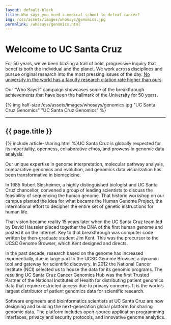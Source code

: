 ```yaml
---
layout: default-black
title: Who says you need a medical school to defeat cancer?
img: /css/assets/images/whosays/genomics.jpg
permalink: /whosays/genomics.html
---
```


# Welcome to UC Santa Cruz

For 50 years, we’ve been blazing a trail of bold, progressive inquiry that benefits both the individual and the planet. We work across disciplines and pursue original research into the most pressing issues of the day. [No university in the world has a faculty research citation rate higher than ours](http://www.timeshighereducation.co.uk/world-university-rankings/2014-15/world-ranking/range/001-200/page/1/order/scorecitations%7Cdesc).

Our “Who Says?” campaign showcases some of the breakthrough achievements that have been the hallmark of the University for 50 years.

{% img half-size /css/assets/images/whosays/genomics.jpg "UC Santa Cruz Genomics" "UC Santa Cruz Genomics" %}

***


## {{ page.title }}

{% include article-sharing.html %}UC Santa Cruz is globally respected for its impartiality, openness, collaborative ethos, and prowess in genomic data analysis.
 
Our unique expertise in genome interpretation, molecular pathway analysis, comparative genomics and evolution, and genomics data visualization has been transformative in biomedicine.
 
In 1985 Robert Sinsheimer, a highly distinguished biologist and UC Santa Cruz chancellor, convened a group of leading scientists to discuss the feasibility of sequencing the human genome. That historic workshop on our campus planted the idea for what became the Human Genome Project, the international effort to decipher the entire set of genetic instructions for human life. 
 
That vision became reality 15 years later when the UC Santa Cruz team led by David Haussler pieced together the DNA of the first human genome and posted it on the Internet. Key to that breakthrough was computer code written by then-graduate student Jim Kent. This was the precursor to the UCSC Genome Browser, which Kent designed and directs.
 
In the past decade, research based on the genome has increased exponentially, due in large part to the UCSC Genome Browser, a dynamic tool and gateway for scientific discovery. In 2012 the National Cancer Institute (NCI) selected us to house the data for its genomic programs. The resulting UC Santa Cruz Cancer Genomics Hub was the first Trusted Partner of the National Institutes of Health for distributing patient genomics data that require restricted access due to privacy concerns.  It is the world’s largest distributor of patient genomics data for scientific research.
 
Software engineers and bioinformatics scientists at UC Santa Cruz are now designing and building the next-generation global platform for sharing genomic data. The platform includes open-source application programming interfaces, privacy and security protocols, and innovative genome analytics.